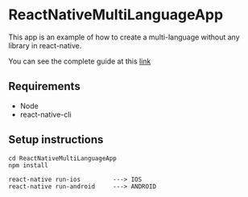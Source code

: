 # ReactNativeMultiLanguageApp
This app is an example of how to create a multi-language without any library in react-native.

You can see the complete guide at this [link](https://wavelop.com/en/story/implementing-multi-language-without-any-library-in-react-native/)

## Requirements

* Node
* react-native-cli

## Setup instructions

```
cd ReactNativeMultiLanguageApp
npm install

react-native run-ios         ---> IOS
react-native run-android     ---> ANDROID
```
